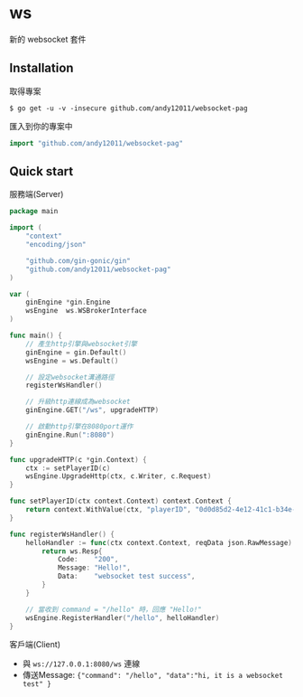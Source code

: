 # ws

新的 websocket 套件

## Installation
取得專案
```shell
$ go get -u -v -insecure github.com/andy12011/websocket-pag
```

匯入到你的專案中
```go
import "github.com/andy12011/websocket-pag"
```

## Quick start

服務端(Server)
```go
package main

import (
	"context"
	"encoding/json"

	"github.com/gin-gonic/gin"
	"github.com/andy12011/websocket-pag"
)

var (
	ginEngine *gin.Engine
	wsEngine  ws.WSBrokerInterface
)

func main() {
	// 產生http引擎與websocket引擎
	ginEngine = gin.Default()
	wsEngine = ws.Default()

	// 設定websocket溝通路徑
	registerWsHandler()

	// 升級http連線成為websocket
	ginEngine.GET("/ws", upgradeHTTP)

	// 啟動http引擎在8080port運作
	ginEngine.Run(":8080")
}

func upgradeHTTP(c *gin.Context) {
	ctx := setPlayerID(c)
	wsEngine.UpgradeHttp(ctx, c.Writer, c.Request)
}

func setPlayerID(ctx context.Context) context.Context {
	return context.WithValue(ctx, "playerID", "0d0d85d2-4e12-41c1-b34e-f8143e347d61")
}

func registerWsHandler() {
	helloHandler := func(ctx context.Context, reqData json.RawMessage) ws.Resp {
		return ws.Resp{
			Code:    "200",
			Message: "Hello!",
			Data:    "websocket test success",
		}
	}

	// 當收到 command = "/hello" 時，回應 "Hello!"
	wsEngine.RegisterHandler("/hello", helloHandler)
}
```

客戶端(Client)
* 與 `ws://127.0.0.1:8080/ws` 連線
* 傳送Message: `{"command": "/hello", "data":"hi, it is a websocket test" }`
